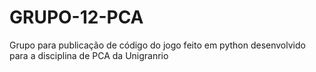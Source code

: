 # GRUPO-12-PCA
Grupo para publicação de código do jogo feito em python desenvolvido para a disciplina de PCA da Unigranrio
